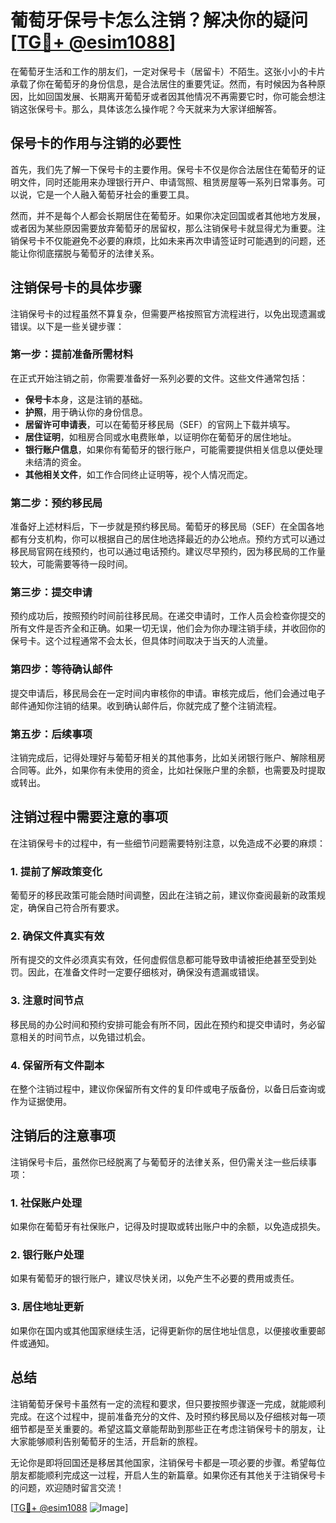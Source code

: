 # 葡萄牙保号卡怎么注销？解决你的疑问[[TG💪+ @esim1088](https://t.me/s/esim1088)]

在葡萄牙生活和工作的朋友们，一定对保号卡（居留卡）不陌生。这张小小的卡片承载了你在葡萄牙的身份信息，是合法居住的重要凭证。然而，有时候因为各种原因，比如回国发展、长期离开葡萄牙或者因其他情况不再需要它时，你可能会想注销这张保号卡。那么，具体该怎么操作呢？今天就来为大家详细解答。

## 保号卡的作用与注销的必要性

首先，我们先了解一下保号卡的主要作用。保号卡不仅是你合法居住在葡萄牙的证明文件，同时还能用来办理银行开户、申请驾照、租赁房屋等一系列日常事务。可以说，它是一个人融入葡萄牙社会的重要工具。

然而，并不是每个人都会长期居住在葡萄牙。如果你决定回国或者其他地方发展，或者因为某些原因需要放弃葡萄牙的居留权，那么注销保号卡就显得尤为重要。注销保号卡不仅能避免不必要的麻烦，比如未来再次申请签证时可能遇到的问题，还能让你彻底摆脱与葡萄牙的法律关系。

## 注销保号卡的具体步骤

注销保号卡的过程虽然不算复杂，但需要严格按照官方流程进行，以免出现遗漏或错误。以下是一些关键步骤：

### 第一步：提前准备所需材料

在正式开始注销之前，你需要准备好一系列必要的文件。这些文件通常包括：

- **保号卡**本身，这是注销的基础。
- **护照**，用于确认你的身份信息。
- **居留许可申请表**，可以在葡萄牙移民局（SEF）的官网上下载并填写。
- **居住证明**，如租房合同或水电费账单，以证明你在葡萄牙的居住地址。
- **银行账户信息**，如果你有葡萄牙的银行账户，可能需要提供相关信息以便处理未结清的资金。
- **其他相关文件**，如工作合同终止证明等，视个人情况而定。

### 第二步：预约移民局

准备好上述材料后，下一步就是预约移民局。葡萄牙的移民局（SEF）在全国各地都有分支机构，你可以根据自己的居住地选择最近的办公地点。预约方式可以通过移民局官网在线预约，也可以通过电话预约。建议尽早预约，因为移民局的工作量较大，可能需要等待一段时间。

### 第三步：提交申请

预约成功后，按照预约时间前往移民局。在递交申请时，工作人员会检查你提交的所有文件是否齐全和正确。如果一切无误，他们会为你办理注销手续，并收回你的保号卡。这个过程通常不会太长，但具体时间取决于当天的人流量。

### 第四步：等待确认邮件

提交申请后，移民局会在一定时间内审核你的申请。审核完成后，他们会通过电子邮件通知你注销的结果。收到确认邮件后，你就完成了整个注销流程。

### 第五步：后续事项

注销完成后，记得处理好与葡萄牙相关的其他事务，比如关闭银行账户、解除租房合同等。此外，如果你有未使用的资金，比如社保账户里的余额，也需要及时提取或转出。

## 注销过程中需要注意的事项

在注销保号卡的过程中，有一些细节问题需要特别注意，以免造成不必要的麻烦：

### 1. 提前了解政策变化

葡萄牙的移民政策可能会随时间调整，因此在注销之前，建议你查阅最新的政策规定，确保自己符合所有要求。

### 2. 确保文件真实有效

所有提交的文件必须真实有效，任何虚假信息都可能导致申请被拒绝甚至受到处罚。因此，在准备文件时一定要仔细核对，确保没有遗漏或错误。

### 3. 注意时间节点

移民局的办公时间和预约安排可能会有所不同，因此在预约和提交申请时，务必留意相关的时间节点，以免错过机会。

### 4. 保留所有文件副本

在整个注销过程中，建议你保留所有文件的复印件或电子版备份，以备日后查询或作为证据使用。

## 注销后的注意事项

注销保号卡后，虽然你已经脱离了与葡萄牙的法律关系，但仍需关注一些后续事项：

### 1. 社保账户处理

如果你在葡萄牙有社保账户，记得及时提取或转出账户中的余额，以免造成损失。

### 2. 银行账户处理

如果有葡萄牙的银行账户，建议尽快关闭，以免产生不必要的费用或责任。

### 3. 居住地址更新

如果你在国内或其他国家继续生活，记得更新你的居住地址信息，以便接收重要邮件或通知。

## 总结

注销葡萄牙保号卡虽然有一定的流程和要求，但只要按照步骤逐一完成，就能顺利完成。在这个过程中，提前准备充分的文件、及时预约移民局以及仔细核对每一项细节都是至关重要的。希望这篇文章能帮助到那些正在考虑注销保号卡的朋友，让大家能够顺利告别葡萄牙的生活，开启新的旅程。

无论你是即将回国还是移居其他国家，注销保号卡都是一项必要的步骤。希望每位朋友都能顺利完成这一过程，开启人生的新篇章。如果你还有其他关于注销保号卡的问题，欢迎随时留言交流！

[[TG💪+ @esim1088](https://t.me/s/esim1088) ![Image](https://i.postimg.cc/4NQfJmqS/Snipaste-2025-05-13-00-14-12.png)]